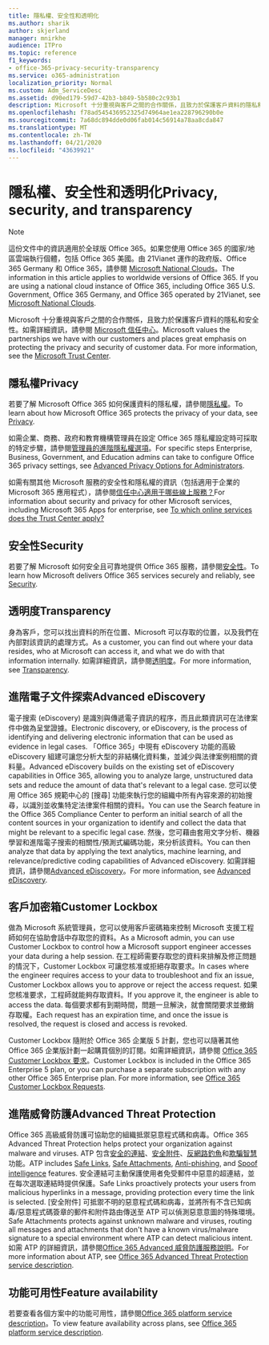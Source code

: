 ```yaml
---
title: 隱私權、安全性和透明化
ms.author: sharik
author: skjerland
manager: mnirkhe
audience: ITPro
ms.topic: reference
f1_keywords:
- office-365-privacy-security-transparency
ms.service: o365-administration
localization_priority: Normal
ms.custom: Adm_ServiceDesc
ms.assetid: d90ed179-59d7-42b3-b849-5b580c2c93b1
description: Microsoft 十分重視與客戶之間的合作關係，且致力於保護客戶資料的隱私和安全性。 如需詳細資訊，請參閱 Microsoft 信任中心。
ms.openlocfilehash: f78ad545436952325d74964ae1ea228796290b0e
ms.sourcegitcommit: 7a68dc894dde0d06fab014c56914a78aa8cda847
ms.translationtype: MT
ms.contentlocale: zh-TW
ms.lasthandoff: 04/21/2020
ms.locfileid: "43639921"
---
```

# <a name="privacy-security-and-transparency"></a><span data-ttu-id="2673a-104">隱私權、安全性和透明化</span><span class="sxs-lookup"><span data-stu-id="2673a-104">Privacy, security, and transparency</span></span>

> [!NOTE]
> <span data-ttu-id="2673a-p102">這份文件中的資訊適用於全球版 Office 365。如果您使用 Office 365 的國家/地區雲端執行個體，包括 Office 365 美國。由 21Vianet 運作的政府版、Office 365 Germany 和 Office 365，請參閱 [Microsoft National Clouds](https://go.microsoft.com/fwlink/?linkid=841582)。</span><span class="sxs-lookup"><span data-stu-id="2673a-p102">The information in this article applies to worldwide versions of Office 365. If you are using a national cloud instance of Office 365, including Office 365 U.S. Government, Office 365 Germany, and Office 365 operated by 21Vianet, see [Microsoft National Clouds](https://go.microsoft.com/fwlink/?linkid=841582).</span></span> 
  
<span data-ttu-id="2673a-p103">Microsoft 十分重視與客戶之間的合作關係，且致力於保護客戶資料的隱私和安全性。如需詳細資訊，請參閱 [Microsoft 信任中心](https://go.microsoft.com/fwlink/?LinkID=717951&amp;clcid=0x409)。</span><span class="sxs-lookup"><span data-stu-id="2673a-p103">Microsoft values the partnerships we have with our customers and places great emphasis on protecting the privacy and security of customer data. For more information, see the [Microsoft Trust Center](https://go.microsoft.com/fwlink/?LinkID=717951&amp;clcid=0x409).</span></span>
  
## <a name="privacy"></a><span data-ttu-id="2673a-109">隱私權</span><span class="sxs-lookup"><span data-stu-id="2673a-109">Privacy</span></span>

<span data-ttu-id="2673a-110">若要了解 Microsoft Office 365 如何保護資料的隱私權，請參閱[隱私權](https://go.microsoft.com/fwlink/?LinkID=717953&amp;clcid=0x409)。</span><span class="sxs-lookup"><span data-stu-id="2673a-110">To learn about how Microsoft Office 365 protects the privacy of your data, see [Privacy](https://go.microsoft.com/fwlink/?LinkID=717953&amp;clcid=0x409).</span></span> 
  
<span data-ttu-id="2673a-111">如需企業、商務、政府和教育機構管理員在設定 Office 365 隱私權設定時可採取的特定步驟，請參閱[管理員的進階隱私權選項](https://go.microsoft.com/fwlink/p/?LinkID=285202)。</span><span class="sxs-lookup"><span data-stu-id="2673a-111">For specific steps Enterprise, Business, Government, and Education admins can take to configure Office 365 privacy settings, see [Advanced Privacy Options for Administrators](https://go.microsoft.com/fwlink/p/?LinkID=285202).</span></span>
  
<span data-ttu-id="2673a-112">如需有關其他 Microsoft 服務的安全性和隱私權的資訊（包括適用于企業的 Microsoft 365 應用程式），請參閱[信任中心適用于哪些線上服務？](https://www.microsoft.com/trustcenter/default.aspx)</span><span class="sxs-lookup"><span data-stu-id="2673a-112">For information about security and privacy for other Microsoft services, including Microsoft 365 Apps for enterprise, see [To which online services does the Trust Center apply?](https://www.microsoft.com/trustcenter/default.aspx)</span></span>
  
## <a name="security"></a><span data-ttu-id="2673a-113">安全性</span><span class="sxs-lookup"><span data-stu-id="2673a-113">Security</span></span>

<span data-ttu-id="2673a-114">若要了解 Microsoft 如何安全且可靠地提供 Office 365 服務，請參閱[安全性](https://go.microsoft.com/fwlink/?LinkID=717954&amp;clcid=0x409)。</span><span class="sxs-lookup"><span data-stu-id="2673a-114">To learn how Microsoft delivers Office 365 services securely and reliably, see [Security](https://go.microsoft.com/fwlink/?LinkID=717954&amp;clcid=0x409).</span></span>
  
## <a name="transparency"></a><span data-ttu-id="2673a-115">透明度</span><span class="sxs-lookup"><span data-stu-id="2673a-115">Transparency</span></span>

<span data-ttu-id="2673a-116">身為客戶，您可以找出資料的所在位置、Microsoft 可以存取的位置，以及我們在內部對該資訊的處理方式。</span><span class="sxs-lookup"><span data-stu-id="2673a-116">As a customer, you can find out where your data resides, who at Microsoft can access it, and what we do with that information internally.</span></span> <span data-ttu-id="2673a-117">如需詳細資訊，請參閱[透明度](https://go.microsoft.com/fwlink/?LinkID=717955&amp;clcid=0x409)。</span><span class="sxs-lookup"><span data-stu-id="2673a-117">For more information, see [Transparency](https://go.microsoft.com/fwlink/?LinkID=717955&amp;clcid=0x409).</span></span>
  
## <a name="advanced-ediscovery"></a><span data-ttu-id="2673a-118">進階電子文件探索</span><span class="sxs-lookup"><span data-stu-id="2673a-118">Advanced eDiscovery</span></span>

<span data-ttu-id="2673a-119">電子搜索 (eDiscovery) 是識別與傳遞電子資訊的程序，而且此類資訊可在法律案件中做為呈堂證據。</span><span class="sxs-lookup"><span data-stu-id="2673a-119">Electronic discovery, or eDiscovery, is the process of identifying and delivering electronic information that can be used as evidence in legal cases.</span></span> <span data-ttu-id="2673a-120">「Office 365」中現有 eDiscovery 功能的高級 eDiscovery 組建可讓您分析大型的非結構化資料集，並減少與法律案例相關的資料量。</span><span class="sxs-lookup"><span data-stu-id="2673a-120">Advanced eDiscovery builds on the existing set of eDiscovery capabilities in Office 365, allowing you to analyze large, unstructured data sets and reduce the amount of data that's relevant to a legal case.</span></span> <span data-ttu-id="2673a-121">您可以使用 Office 365 規範中心的 [搜尋] 功能來執行您的組織中所有內容來源的初始搜尋，以識別並收集特定法律案件相關的資料。</span><span class="sxs-lookup"><span data-stu-id="2673a-121">You can use the Search feature in the Office 365 Compliance Center to perform an initial search of all the content sources in your organization to identify and collect the data that might be relevant to a specific legal case.</span></span> <span data-ttu-id="2673a-122">然後，您可藉由套用文字分析、機器學習和進階電子搜索的相關性/預測式編碼功能，來分析該資料。</span><span class="sxs-lookup"><span data-stu-id="2673a-122">You can then analyze that data by applying the text analytics, machine learning, and relevance/predictive coding capabilities of Advanced eDiscovery.</span></span> <span data-ttu-id="2673a-123">如需詳細資訊，請參閱[Advanced eDiscovery](https://go.microsoft.com/fwlink/?LinkID=717971&amp;clcid=0x409)。</span><span class="sxs-lookup"><span data-stu-id="2673a-123">For more information, see [Advanced eDiscovery](https://go.microsoft.com/fwlink/?LinkID=717971&amp;clcid=0x409).</span></span>
  
## <a name="customer-lockbox"></a><span data-ttu-id="2673a-124">客戶加密箱</span><span class="sxs-lookup"><span data-stu-id="2673a-124">Customer Lockbox</span></span>

<span data-ttu-id="2673a-125">做為 Microsoft 系統管理員，您可以使用客戶密碼箱來控制 Microsoft 支援工程師如何在協助會話中存取您的資料。</span><span class="sxs-lookup"><span data-stu-id="2673a-125">As a Microsoft admin, you can use Customer Lockbox to control how a Microsoft support engineer accesses your data during a help session.</span></span> <span data-ttu-id="2673a-126">在工程師需要存取您的資料來排解及修正問題的情況下，Customer Lockbox 可讓您核准或拒絕存取要求。</span><span class="sxs-lookup"><span data-stu-id="2673a-126">In cases where the engineer requires access to your data to troubleshoot and fix an issue, Customer Lockbox allows you to approve or reject the access request.</span></span> <span data-ttu-id="2673a-127">如果您核准要求，工程師就能夠存取資料。</span><span class="sxs-lookup"><span data-stu-id="2673a-127">If you approve it, the engineer is able to access the data.</span></span> <span data-ttu-id="2673a-128">每個要求都有到期時間，問題一旦解決，就會關閉要求並撤銷存取權。</span><span class="sxs-lookup"><span data-stu-id="2673a-128">Each request has an expiration time, and once the issue is resolved, the request is closed and access is revoked.</span></span>
  
<span data-ttu-id="2673a-p107">Customer Lockbox 隨附於 Office 365 企業版 5 計劃，您也可以隨著其他 Office 365 企業版計劃一起購買個別的訂閱。如需詳細資訊，請參閱 [Office 365 Customer Lockbox 要求](https://go.microsoft.com/fwlink/?LinkID=717969&amp;clcid=0x409)。</span><span class="sxs-lookup"><span data-stu-id="2673a-p107">Customer Lockbox is included in the Office 365 Enterprise 5 plan, or you can purchase a separate subscription with any other Office 365 Enterprise plan. For more information, see [Office 365 Customer Lockbox Requests](https://go.microsoft.com/fwlink/?LinkID=717969&amp;clcid=0x409).</span></span>
  
## <a name="advanced-threat-protection"></a><span data-ttu-id="2673a-131">進階威脅防護</span><span class="sxs-lookup"><span data-stu-id="2673a-131">Advanced Threat Protection</span></span>

<span data-ttu-id="2673a-132">Office 365 高級威脅防護可協助您的組織抵禦惡意程式碼和病毒。</span><span class="sxs-lookup"><span data-stu-id="2673a-132">Office 365 Advanced Threat Protection helps protect your organization against malware and viruses.</span></span> <span data-ttu-id="2673a-133">ATP 包含[安全的連結](https://docs.microsoft.com/office365/securitycompliance/atp-safe-links)、[安全附件](https://docs.microsoft.com/office365/securitycompliance/atp-safe-attachments)、[反網路釣魚](https://docs.microsoft.com/office365/securitycompliance/atp-anti-phishing)和[欺騙智慧](https://docs.microsoft.com/office365/securitycompliance/learn-about-spoof-intelligence)功能。</span><span class="sxs-lookup"><span data-stu-id="2673a-133">ATP includes [Safe Links](https://docs.microsoft.com/office365/securitycompliance/atp-safe-links), [Safe Attachments](https://docs.microsoft.com/office365/securitycompliance/atp-safe-attachments), [Anti-phishing](https://docs.microsoft.com/office365/securitycompliance/atp-anti-phishing), and [Spoof intelligence](https://docs.microsoft.com/office365/securitycompliance/learn-about-spoof-intelligence) features.</span></span> <span data-ttu-id="2673a-134">安全連結可主動保護使用者免受郵件中惡意的超連結，並在每次選取連結時提供保護。</span><span class="sxs-lookup"><span data-stu-id="2673a-134">Safe Links proactively protects your users from malicious hyperlinks in a message, providing protection every time the link is selected.</span></span> <span data-ttu-id="2673a-135">[安全附件] 可抵禦不明的惡意程式碼和病毒，並將所有不含已知病毒/惡意程式碼簽章的郵件和附件路由傳送至 ATP 可以偵測惡意意圖的特殊環境。</span><span class="sxs-lookup"><span data-stu-id="2673a-135">Safe Attachments protects against unknown malware and viruses, routing all messages and attachments that don't have a known virus/malware signature to a special environment where ATP can detect malicious intent.</span></span> <span data-ttu-id="2673a-136">如需 ATP 的詳細資訊，請參閱[Office 365 Advanced 威脅防護服務說明](../office-365-advanced-threat-protection-service-description.md)。</span><span class="sxs-lookup"><span data-stu-id="2673a-136">For more information about ATP, see [Office 365 Advanced Threat Protection service description](../office-365-advanced-threat-protection-service-description.md).</span></span>
  
## <a name="feature-availability"></a><span data-ttu-id="2673a-137">功能可用性</span><span class="sxs-lookup"><span data-stu-id="2673a-137">Feature availability</span></span>

<span data-ttu-id="2673a-138">若要查看各個方案中的功能可用性，請參閱[Office 365 platform service description](office-365-platform-service-description.md)。</span><span class="sxs-lookup"><span data-stu-id="2673a-138">To view feature availability across plans, see [Office 365 platform service description](office-365-platform-service-description.md).</span></span>
  